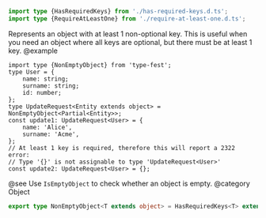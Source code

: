 ``` typescript
import type {HasRequiredKeys} from './has-required-keys.d.ts';
import type {RequireAtLeastOne} from './require-at-least-one.d.ts';
```

Represents an object with at least 1 non-optional key.
This is useful when you need an object where all keys are optional, but there must be at least 1 key.
@example

    import type {NonEmptyObject} from 'type-fest';
    type User = {
        name: string;
        surname: string;
        id: number;
    };
    type UpdateRequest<Entity extends object> = NonEmptyObject<Partial<Entity>>;
    const update1: UpdateRequest<User> = {
        name: 'Alice',
        surname: 'Acme',
    };
    // At least 1 key is required, therefore this will report a 2322 error:
    // Type '{}' is not assignable to type 'UpdateRequest<User>'
    const update2: UpdateRequest<User> = {};

@see Use `IsEmptyObject` to check whether an object is empty.
@category Object

``` typescript
export type NonEmptyObject<T extends object> = HasRequiredKeys<T> extends true ? T : RequireAtLeastOne<T, keyof T>;
```